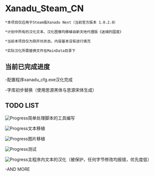 # Xanadu_Steam_CN

```
*本项目仅应用于Steam版Xanadu Next（当前官方版本 1.0.2.0）

*计划中所有的汉化文本、汉化图像均移植自新天地代理版《迷城的国度》

*当前本项目仅为刚开坑状态，内容基本没有进行填充

*实际汉化所需替换文件在MainData目录下
```



## 当前已完成进度

-配置程序xanadu_cfg.exe汉化完成

-字库初步替换（使用思源黑体与思源宋体生成）



## TODO LIST

![Progress](http://progressed.io/bar/0)简单处理脚本的工具编写

![Progress](http://progressed.io/bar/0)文本移植

![Progress](http://progressed.io/bar/0)图片移植

![Progress](http://progressed.io/bar/0)测试

![Progress](http://progressed.io/bar/0)主程序内文本的汉化（被保护，任何字节修改均报错，优先度低）

-AND MORE
